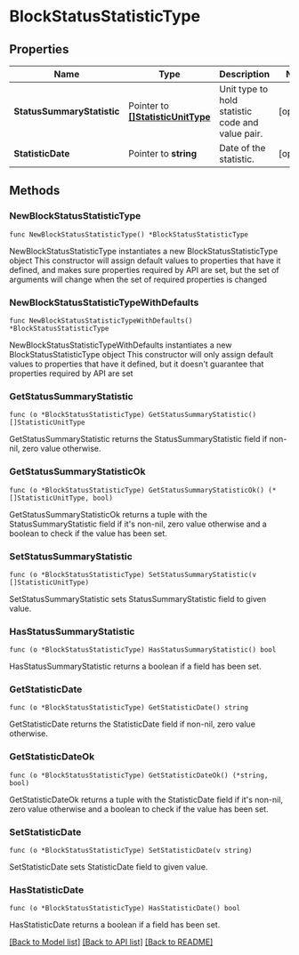 # BlockStatusStatisticType

## Properties

Name | Type | Description | Notes
------------ | ------------- | ------------- | -------------
**StatusSummaryStatistic** | Pointer to [**[]StatisticUnitType**](StatisticUnitType.md) | Unit type to hold statistic code and value pair. | [optional] 
**StatisticDate** | Pointer to **string** | Date of the statistic. | [optional] 

## Methods

### NewBlockStatusStatisticType

`func NewBlockStatusStatisticType() *BlockStatusStatisticType`

NewBlockStatusStatisticType instantiates a new BlockStatusStatisticType object
This constructor will assign default values to properties that have it defined,
and makes sure properties required by API are set, but the set of arguments
will change when the set of required properties is changed

### NewBlockStatusStatisticTypeWithDefaults

`func NewBlockStatusStatisticTypeWithDefaults() *BlockStatusStatisticType`

NewBlockStatusStatisticTypeWithDefaults instantiates a new BlockStatusStatisticType object
This constructor will only assign default values to properties that have it defined,
but it doesn't guarantee that properties required by API are set

### GetStatusSummaryStatistic

`func (o *BlockStatusStatisticType) GetStatusSummaryStatistic() []StatisticUnitType`

GetStatusSummaryStatistic returns the StatusSummaryStatistic field if non-nil, zero value otherwise.

### GetStatusSummaryStatisticOk

`func (o *BlockStatusStatisticType) GetStatusSummaryStatisticOk() (*[]StatisticUnitType, bool)`

GetStatusSummaryStatisticOk returns a tuple with the StatusSummaryStatistic field if it's non-nil, zero value otherwise
and a boolean to check if the value has been set.

### SetStatusSummaryStatistic

`func (o *BlockStatusStatisticType) SetStatusSummaryStatistic(v []StatisticUnitType)`

SetStatusSummaryStatistic sets StatusSummaryStatistic field to given value.

### HasStatusSummaryStatistic

`func (o *BlockStatusStatisticType) HasStatusSummaryStatistic() bool`

HasStatusSummaryStatistic returns a boolean if a field has been set.

### GetStatisticDate

`func (o *BlockStatusStatisticType) GetStatisticDate() string`

GetStatisticDate returns the StatisticDate field if non-nil, zero value otherwise.

### GetStatisticDateOk

`func (o *BlockStatusStatisticType) GetStatisticDateOk() (*string, bool)`

GetStatisticDateOk returns a tuple with the StatisticDate field if it's non-nil, zero value otherwise
and a boolean to check if the value has been set.

### SetStatisticDate

`func (o *BlockStatusStatisticType) SetStatisticDate(v string)`

SetStatisticDate sets StatisticDate field to given value.

### HasStatisticDate

`func (o *BlockStatusStatisticType) HasStatisticDate() bool`

HasStatisticDate returns a boolean if a field has been set.


[[Back to Model list]](../README.md#documentation-for-models) [[Back to API list]](../README.md#documentation-for-api-endpoints) [[Back to README]](../README.md)


